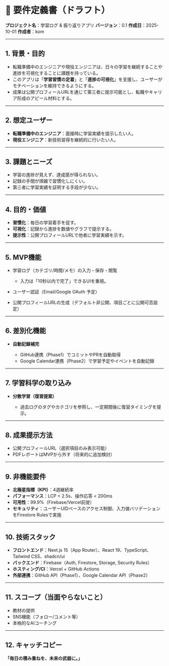 # 📑 要件定義書（ドラフト）

**プロジェクト名**：学習ログ & 振り返りアプリ
**バージョン**：0.1
**作成日**：2025-10-01
**作成者**：kom

---

## 1. 背景・目的

* 転職準備中のエンジニアや現役エンジニアは、日々の学習を継続することや進捗を可視化することに課題を持っている。
* このアプリは「**学習習慣の定着**」と「**進捗の可視化**」を支援し、ユーザーがモチベーションを維持できるようにする。
* 成果は公開プロフィールURLを通じて第三者に提示可能とし、転職やキャリア形成のアピール材料とする。

---

## 2. 想定ユーザー

* **転職準備中のエンジニア**：面接時に学習実績を提示したい人。
* **現役エンジニア**：新技術習得を継続的に行いたい人。

---

## 3. 課題とニーズ

* 学習の進捗が見えず、達成感が得られない。
* 記録の手間が煩雑で習慣化しにくい。
* 第三者に学習実績を証明する手段が少ない。

---

## 4. 目的・価値

* **習慣化**：毎日の学習着手を促す。
* **可視化**：記録から進捗を数値やグラフで提示する。
* **提示性**：公開プロフィールURLで他者に学習実績を示す。

---

## 5. MVP機能

* 学習ログ（カテゴリ/時間/メモ）の入力・保存・閲覧

  * 入力は「10秒以内で完了」できるUIを重視。
* ユーザー認証（Email/Google OAuth 予定）
* 公開プロフィールURLの生成（デフォルト非公開、項目ごとに公開可否設定）

---

## 6. 差別化機能

* **自動記録補完**

  * GitHub連携（Phase1）でコミットやPRを自動取得
  * Google Calendar連携（Phase2）で学習予定やイベントを自動記録

---

## 7. 学習科学の取り込み

* **分散学習（復習提案）**

  * 過去ログのタグやカテゴリを参照し、一定期間後に復習タイミングを提示。

---

## 8. 成果提示方法

* 公開プロフィールURL（選択項目のみ表示可能）
* PDFレポートはMVPから外す（将来的に追加検討）

---

## 9. 非機能要件

* **北極星指標（KPI）**：4週継続率
* **パフォーマンス**：LCP < 2.5s、操作応答 < 200ms
* **可用性**：99.9%（Firebase/Vercel前提）
* **セキュリティ**：ユーザーUIDベースのアクセス制御、入力値バリデーションをFirestore Rulesで実施

---

## 10. 技術スタック

* **フロントエンド**：Next.js 15（App Router）、React 19、TypeScript、Tailwind CSS、shadcn/ui
* **バックエンド**：Firebase（Auth, Firestore, Storage, Security Rules）
* **ホスティング/CI**：Vercel + GitHub Actions
* **外部連携**：GitHub API（Phase1）、Google Calendar API（Phase2）

---

## 11. スコープ（当面やらないこと）

* 教材の提供
* SNS機能（フォロー/コメント等）
* 本格的なAIコーチング

---

## 12. キャッチコピー

**「毎日の積み重ねを、未来の武器に。」**
